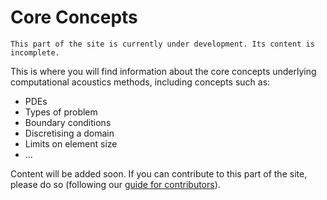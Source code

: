 # Core Concepts

```{admonition}
This part of the site is currently under development. Its content is incomplete.
```

This is where you will find information about the core concepts underlying computational acoustics methods, including concepts such as:

* PDEs
* Types of problem
* Boundary conditions
* Discretising a domain
* Limits on element size
* ...

Content will be added soon. If you can contribute to this part of the site, please do so (following our [guide for contributors](../about/contribute-contribute)).